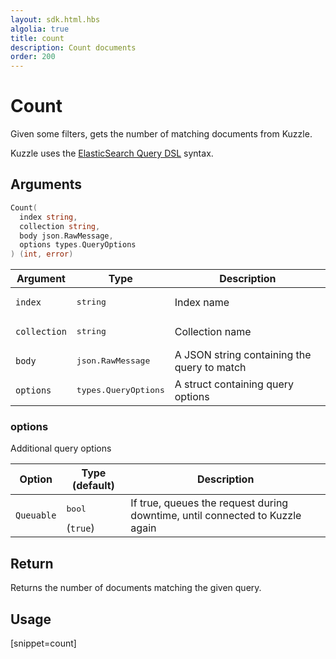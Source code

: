 ```yaml
---
layout: sdk.html.hbs
algolia: true
title: count
description: Count documents
order: 200
---
```


# Count

Given some filters, gets the number of matching documents from Kuzzle.

Kuzzle uses the [ElasticSearch Query DSL](https://www.elastic.co/guide/en/elasticsearch/reference/5.6/query-dsl.html) syntax.


## Arguments

```go
Count(
  index string, 
  collection string, 
  body json.RawMessage, 
  options types.QueryOptions
) (int, error)
```

| Argument | Type | Description |
| --- | --- | --- |
| `index` | <pre>string</pre> | Index name |
| `collection` | <pre>string</pre> | Collection name |
| `body` | <pre>json.RawMessage</pre> | A JSON string containing the query to match |
| `options` | <pre>types.QueryOptions</pre> | A struct containing query options | 

### options

Additional query options

| Option | Type (default) | Description |
| --- | --- | --- |
| `Queuable` | <pre>bool</pre>  (`true`) | If true, queues the request during downtime, until connected to Kuzzle again |

## Return

Returns the number of documents matching the given query.

## Usage

[snippet=count]
